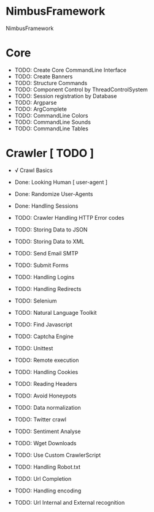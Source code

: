 # NimbusFramework

NimbusFramework

# Core

- TODO: Create Core CommandLine Interface
- TODO: Create Banners
- TODO: Structure Commands
- TODO: Component Control by ThreadControlSystem
- TODO: Session registration by Database
- TODO: Argparse
- TODO: ArgComplete
- TODO: CommandLine Colors
- TODO: CommandLine Sounds
- TODO: CommandLine Tables

# Crawler [ TODO ]

- √ Crawl Basics
- Done: Looking Human [ user-agent ] 
- Done: Randomize User-Agents
- Done: Handling Sessions

- TODO: Crawler Handling HTTP Error codes
- TODO: Storing Data to JSON
- TODO: Storing Data to XML
- TODO: Send Email SMTP
- TODO: Submit Forms
- TODO: Handling Logins
- TODO: Handling Redirects
- TODO: Selenium
- TODO: Natural Language Toolkit
- TODO: Find Javascript
- TODO: Captcha Engine
- TODO: Unittest
- TODO: Remote execution
- TODO: Handling Cookies
- TODO: Reading Headers
- TODO: Avoid Honeypots
- TODO: Data normalization
- TODO: Twitter crawl
- TODO: Sentiment Analyse
- TODO: Wget Downloads
- TODO: Use Custom CrawlerScript
- TODO: Handling Robot.txt
- TODO: Url Completion
- TODO: Handling encoding
- TODO: Url Internal and External recognition